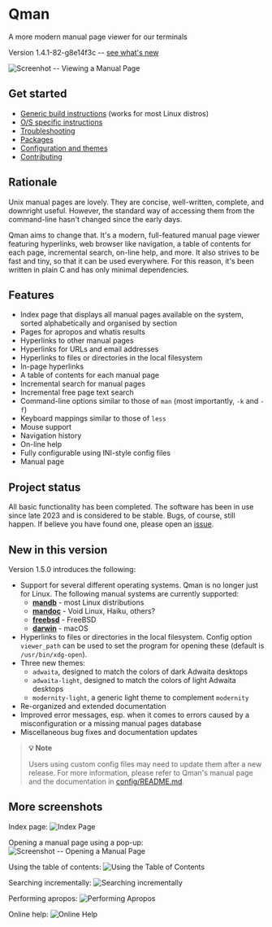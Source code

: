 # Qman
A more modern manual page viewer for our terminals

Version 1.4.1-82-g8e14f3c -- [see what's new](#new-in-this-version)

![Screenhot -- Viewing a Manual Page](/screenshots/qman_man.png)

## Get started

- [Generic build instructions](doc/BUILDING.md) (works for most Linux distros)
- [O/S specific instructions](doc/OS_SPECIFIC.md)
- [Troubleshooting](doc/TROUBLESHOOTING.md)
- [Packages](doc/PACKAGES.md)
- [Configuration and themes](config/)
- [Contributing](doc/CONTRIBUTING.md)

## Rationale

Unix manual pages are lovely. They are concise, well-written, complete, and
downright useful. However, the standard way of accessing them from the
command-line hasn't changed since the early days.

Qman aims to change that. It's a modern, full-featured manual page viewer
featuring hyperlinks, web browser like navigation, a table of contents for each
page, incremental search, on-line help, and more. It also strives to be fast and
tiny, so that it can be used everywhere. For this reason, it's been written in
plain C and has only minimal dependencies.

## Features

- Index page that displays all manual pages available on the system, sorted
  alphabetically and organised by section
- Pages for apropos and whatis results
- Hyperlinks to other manual pages
- Hyperlinks for URLs and email addresses
- Hyperlinks to files or directories in the local filesystem
- In-page hyperlinks
- A table of contents for each manual page
- Incremental search for manual pages
- Incremental free page text search
- Command-line options similar to those of `man` (most importantly, `-k` and
  `-f`)
- Keyboard mappings similar to those of `less`
- Mouse support
- Navigation history
- On-line help
- Fully configurable using INI-style config files
- Manual page

## Project status 

All basic functionality has been completed. The software has been in use since
late 2023 and is considered to be stable. Bugs, of course, still happen. If
believe you have found one, please open an
[issue](https://github.com/plp13/qman/issues).

## New in this version

Version 1.5.0 introduces the following:
- Support for several different operating systems. Qman is no longer just for
  Linux. The following manual systems are currently supported:
  - **[mandb](https://gitlab.com/man-db/man-db)** - most Linux distributions
  - **[mandoc](https://mandoc.bsd.lv/)** - Void Linux, Haiku, others?
  - **[freebsd](https://www.freebsd.org/)** - FreeBSD
  - **[darwin](https://www.apple.com/macos/)** - macOS
- Hyperlinks to files or directories in the local filesystem. Config option
  `viewer_path` can be used to set the program for opening these (default is
  `/usr/bin/xdg-open`).
- Three new themes:
  - `adwaita`, designed to match the colors of dark Adwaita desktops
  - `adwaita-light`, designed to match the colors of light Adwaita desktops
  - `modernity-light`, a generic light theme to complement `modernity`
- Re-organized and extended documentation
- Improved error messages, esp. when it comes to errors caused by
  a misconfiguration or a missing manual pages database
- Miscellaneous bug fixes and documentation updates

> **:bulb: Note**
>
> Users using custom config files may need to update them after a new release.
> For more information, please refer to Qman's manual page and the documentation
> in [config/README.md](config/README.md).

## More screenshots

Index page:
![Index Page](/screenshots/qman_index.png)

Opening a manual page using a pop-up:
![Screenshot -- Opening a Manual Page](/screenshots/qman_open.png)

Using the table of contents:
![Using the Table of Contents](/screenshots/qman_toc.png)

Searching incrementally:
![Searching incrementally](/screenshots/qman_search.png)

Performing apropos:
![Performing Apropos](/screenshots/qman_apropos.png)

Online help:
![Online Help](/screenshots/qman_help.png)

